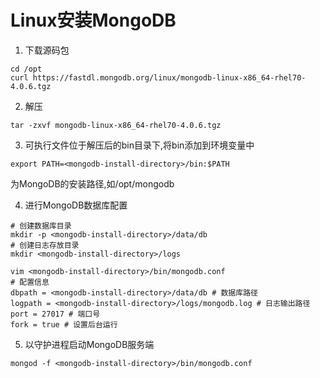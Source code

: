 # Linux安装MongoDB
1. 下载源码包

```shell
cd /opt
curl https://fastdl.mongodb.org/linux/mongodb-linux-x86_64-rhel70-4.0.6.tgz
```

2. 解压

```shell
tar -zxvf mongodb-linux-x86_64-rhel70-4.0.6.tgz
```

3. 可执行文件位于解压后的bin目录下,将bin添加到环境变量中

```
export PATH=<mongodb-install-directory>/bin:$PATH
```

<mongodb-install-directory>为MongoDB的安装路径,如/opt/mongodb

4. 进行MongoDB数据库配置

```shell
# 创建数据库目录
mkdir -p <mongodb-install-directory>/data/db
# 创建日志存放目录
mkdir <mongodb-install-directory>/logs
```

```shell
vim <mongodb-install-directory>/bin/mongodb.conf
# 配置信息
dbpath = <mongodb-install-directory>/data/db # 数据库路径
logpath = <mongodb-install-directory>/logs/mongodb.log # 日志输出路径
port = 27017 # 端口号
fork = true # 设置后台运行
```

5. 以守护进程启动MongoDB服务端

```shell
mongod -f <mongodb-install-directory>/bin/mongodb.conf
```
